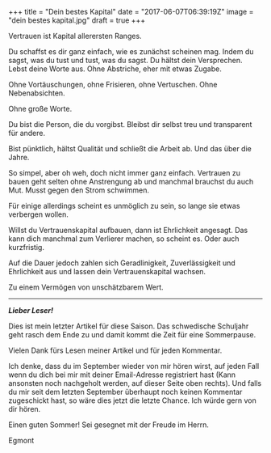 +++
title = "Dein bestes Kapital"
date = "2017-06-07T06:39:19Z"
image = "dein bestes kapital.jpg"
draft = true
+++

Vertrauen ist Kapital allerersten Ranges.

Du schaffst es dir ganz einfach, wie es zunächst scheinen mag. Indem du sagst, was du tust und tust, was du sagst. Du hältst dein Versprechen. Lebst deine Worte aus. Ohne Abstriche, eher mit etwas Zugabe.

Ohne Vortäuschungen, ohne Frisieren, ohne Vertuschen. Ohne Nebenabsichten.

Ohne große Worte. 

Du bist die Person, die du vorgibst. Bleibst dir selbst treu und transparent für andere.

Bist pünktlich, hältst Qualität und schließt die Arbeit ab. Und das über die Jahre. 

So simpel, aber oh weh, doch nicht immer ganz einfach. Vertrauen zu bauen geht selten ohne Anstrengung ab und manchmal brauchst du auch Mut. Musst gegen den Strom schwimmen. 

Für einige allerdings scheint es unmöglich zu sein, so lange sie etwas verbergen wollen.

Willst du Vertrauenskapital aufbauen, dann ist Ehrlichkeit angesagt. Das kann dich manchmal zum Verlierer machen, so scheint es. Oder auch kurzfristig.

Auf die Dauer jedoch zahlen sich Geradlinigkeit, Zuverlässigkeit und Ehrlichkeit aus und lassen dein Vertrauenskapital wachsen.

Zu einem Vermögen von unschätzbarem Wert.

---------

***Lieber Leser!***

Dies ist mein letzter Artikel für diese Saison. Das schwedische Schuljahr geht rasch dem Ende zu und damit kommt die Zeit für eine Sommerpause.

Vielen Dank fürs Lesen meiner Artikel und für jeden Kommentar. 

Ich denke, dass du im September wieder von mir hören wirst, auf jeden Fall wenn du  dich bei mir mit deiner Email-Adresse registriert hast (Kann ansonsten noch nachgeholt werden, auf dieser Seite oben rechts). Und falls du mir seit dem letzten September überhaupt noch keinen Kommentar zugeschickt hast, so wäre dies jetzt die letzte Chance. Ich würde gern von dir hören.

Einen guten Sommer! Sei gesegnet mit der Freude im Herrn.

Egmont